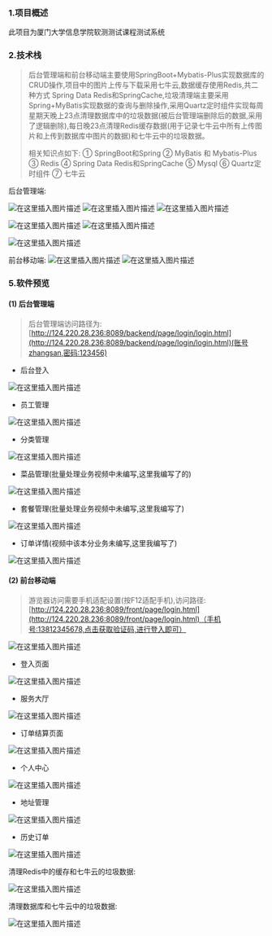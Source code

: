 ### 1.项目概述
此项目为厦门大学信息学院软测测试课程测试系统

 ### 2.技术栈
> 后台管理端和前台移动端主要使用SpringBoot+Mybatis-Plus实现数据库的CRUD操作,项目中的图片上传与下载采用七牛云,数据缓存使用Redis,共二种方式 Spring Data Redis和SpringCache,垃圾清理端主要采用Spring+MyBatis实现数据的查询与删除操作,采用Quartz定时组件实现每周星期天晚上23点清理数据库中的垃圾数据(被后台管理端删除后的数据,采用了逻辑删除),每日晚23点清理Redis缓存数据(用于记录七牛云中所有上传图片和上传到数据库中图片的数据)和七牛云中的垃圾数据。
> 
> 相关知识点如下: 
> ① SpringBoot和Spring
> ② MyBatis 和 Mybatis-Plus
> ③ Redis
> ④ Spring Data Redis和SpringCache
> ⑤ Mysql
> ⑥ Quartz定时组件
> ⑦ 七牛云

后台管理端:

![在这里插入图片描述](https://img-blog.csdnimg.cn/faa23574c4cc432db12aae0bf8621805.png)
![在这里插入图片描述](https://img-blog.csdnimg.cn/00976a03710540549930ab98a3532c66.png)
![在这里插入图片描述](https://img-blog.csdnimg.cn/a7c2618716d94de3bbe6b6a56a9bc1bf.png)

![在这里插入图片描述](https://img-blog.csdnimg.cn/5dc982a8f97347189aa1fceb38e044ce.png)
![在这里插入图片描述](https://img-blog.csdnimg.cn/a023b95d5d8f4372b054ab26bfe386e0.png)

![在这里插入图片描述](https://img-blog.csdnimg.cn/c907c5be23414a4690847e0cb1b96752.png)

前台移动端:
![在这里插入图片描述](https://img-blog.csdnimg.cn/28f659c8e6e345899232a767506dad28.png)
![在这里插入图片描述](https://img-blog.csdnimg.cn/909a798e54b54692bca040d0bcdffe54.png)


### 5.软件预览
#### (1) 后台管理端

> 后台管理端访问路径为:[http://124.220.28.236:8089/backend/page/login/login.html](http://124.220.28.236:8089/backend/page/login/login.html)(账号zhangsan,密码:123456)
 

 - 后台登入


![在这里插入图片描述](https://img-blog.csdnimg.cn/ddc6805525f74da182c776b411ac8748.png)

 - 员工管理

![在这里插入图片描述](https://img-blog.csdnimg.cn/8a643ebdad6d4a729e94576e7b6ebf1c.png)

 - 分类管理

![在这里插入图片描述](https://img-blog.csdnimg.cn/443742e14c45427e9adacecbe69deadd.png)

- 菜品管理(批量处理业务视频中未编写,这里我编写了的)

![在这里插入图片描述](https://img-blog.csdnimg.cn/bcfa2db9f9794fb8b7c162dd2ed5f8f7.png)

- 套餐管理(批量处理业务视频中未编写,这里我编写了)

![在这里插入图片描述](https://img-blog.csdnimg.cn/886dea1f6b2a4a02aeb67c3cc4cad5c7.png)

- 订单详情(视频中该本分业务未编写,这里我编写了)

![在这里插入图片描述](https://img-blog.csdnimg.cn/88aafab8bfa54da396c05070b6be9a84.png)
#### (2) 前台移动端

> 游览器访问需要手机适配设置(按F12适配手机),访问路径: [http://124.220.28.236:8089/front/page/login.html](http://124.220.28.236:8089/front/page/login.html)（手机号:13812345678,点击获取验证码,进行登入即可）
> 
![在这里插入图片描述](https://img-blog.csdnimg.cn/f3bd136ab1a14f8b9f273f8bafbd6ea1.png)

- 登入页面

![在这里插入图片描述](https://img-blog.csdnimg.cn/72375f2a998e4c3f8750e60a66211f4d.png)

- 服务大厅

![在这里插入图片描述](https://img-blog.csdnimg.cn/2cfc7458eb02458fa23a2b2a23d978ed.png)

- 订单结算页面

![在这里插入图片描述](https://img-blog.csdnimg.cn/3cda66d0cf53483da4017074138b43a4.png)

- 个人中心

![在这里插入图片描述](https://img-blog.csdnimg.cn/ac3fd526ef3a4c4ebbc5b9b7ff7d5d29.png)

- 地址管理

![在这里插入图片描述](https://img-blog.csdnimg.cn/83f3c621063c4c6abea3b4b30dfc7968.png)

- 历史订单

![在这里插入图片描述](https://img-blog.csdnimg.cn/f08b317dd8444e7d818422ba323097c3.png)

清理Redis中的缓存和七牛云的垃圾数据:

![在这里插入图片描述](https://img-blog.csdnimg.cn/1dfbda3ddc744724ba87ce01b0fbf2de.png)

清理数据库和七牛云中的垃圾数据:

![在这里插入图片描述](https://img-blog.csdnimg.cn/3a18b1d8404141a9bfd36f85af8f9658.png)
